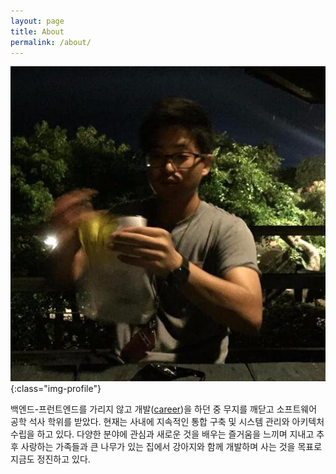 ```yaml
---
layout: page
title: About
permalink: /about/
---
```


![나야 나](/images/me.jpg){:class="img-profile"}

백엔드-프런트엔드를 가리지 않고 개발([career])을 하던 중 무지를 깨닫고 소프트웨어 공학 석사 학위를 받았다.
현재는 사내에 지속적인 통합 구축 및 시스템 관리와 아키텍처 수립을 하고 있다.
다양한 분야에 관심과 새로운 것을 배우는 즐거움을 느끼며 지내고 추후 사랑하는 가족들과 큰 나무가 있는 집에서 강아지와 함께 개발하며 사는 것을 목표로 지금도 정진하고 있다.

[career]: https://github.com/BaobabDuncan/career

